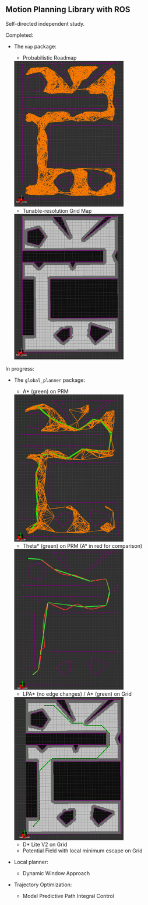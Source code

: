 ## Motion Planning Library with ROS

Self-directed independent study.

Completed:

* The `map` package:
	- Probabilistic Roadmap

	<img src="map/media/prm.png" alt="PRM" width="300"/>

	- Tunable-resolution Grid Map

	<img src="map/media/grid.png" alt="GRID" width="300"/>

In progress:

* The `global_planner` package:
	- A* (green) on PRM

	<img src="global_planner/media/astar.png" alt="ASTAR" width="300"/>

	- Theta* (green) on PRM (A* in red for comparison)

	<img src="global_planner/media/thetastar.png" alt="ASTAR" width="300"/>

	- LPA* (no edge changes) / A* (green) on Grid

	<img src="global_planner/media/lpastar.png" alt="ASTARG" width="300"/>

	- D* Lite V2 on Grid
	- Potential Field with local minimum escape on Grid
* Local planner:
	- Dynamic Window Approach
* Trajectory Optimization:
	- Model Predictive Path Integral Control

